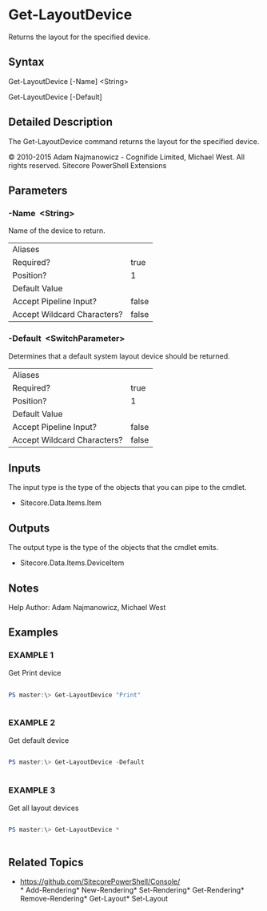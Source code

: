 # Get-LayoutDevice 
 
Returns the layout for the specified device. 
 
## Syntax 
 
Get-LayoutDevice [-Name] &lt;String&gt; 
 
Get-LayoutDevice [-Default] 
 
 
## Detailed Description 
 
The Get-LayoutDevice command returns the layout for the specified device. 
 
© 2010-2015 Adam Najmanowicz - Cognifide Limited, Michael West. All rights reserved. Sitecore PowerShell Extensions 
 
## Parameters 
 
### -Name&nbsp; &lt;String&gt; 
 
Name of the device to return. 
 
<table>
    <thead></thead>
    <tbody>
        <tr>
            <td>Aliases</td>
            <td></td>
        </tr>
        <tr>
            <td>Required?</td>
            <td>true</td>
        </tr>
        <tr>
            <td>Position?</td>
            <td>1</td>
        </tr>
        <tr>
            <td>Default Value</td>
            <td></td>
        </tr>
        <tr>
            <td>Accept Pipeline Input?</td>
            <td>false</td>
        </tr>
        <tr>
            <td>Accept Wildcard Characters?</td>
            <td>false</td>
        </tr>
    </tbody>
</table> 
 
### -Default&nbsp; &lt;SwitchParameter&gt; 
 
Determines that a default system layout device should be returned. 
 
<table>
    <thead></thead>
    <tbody>
        <tr>
            <td>Aliases</td>
            <td></td>
        </tr>
        <tr>
            <td>Required?</td>
            <td>true</td>
        </tr>
        <tr>
            <td>Position?</td>
            <td>1</td>
        </tr>
        <tr>
            <td>Default Value</td>
            <td></td>
        </tr>
        <tr>
            <td>Accept Pipeline Input?</td>
            <td>false</td>
        </tr>
        <tr>
            <td>Accept Wildcard Characters?</td>
            <td>false</td>
        </tr>
    </tbody>
</table> 
 
## Inputs 
 
The input type is the type of the objects that you can pipe to the cmdlet. 
 
* Sitecore.Data.Items.Item 
 
## Outputs 
 
The output type is the type of the objects that the cmdlet emits. 
 
* Sitecore.Data.Items.DeviceItem 
 
## Notes 
 
Help Author: Adam Najmanowicz, Michael West 
 
## Examples 
 
### EXAMPLE 1 
 
Get Print device 
 
```powershell   
 
PS master:\> Get-LayoutDevice "Print" 
 
``` 
 
### EXAMPLE 2 
 
Get default device 
 
```powershell   
 
PS master:\> Get-LayoutDevice -Default 
 
``` 
 
### EXAMPLE 3 
 
Get all layout devices 
 
```powershell   
 
PS master:\> Get-LayoutDevice * 
 
``` 
 
## Related Topics 
 
* <a href='https://github.com/SitecorePowerShell/Console/' target='_blank'>https://github.com/SitecorePowerShell/Console/</a><br/>* Add-Rendering* New-Rendering* Set-Rendering* Get-Rendering* Remove-Rendering* Get-Layout* Set-Layout
